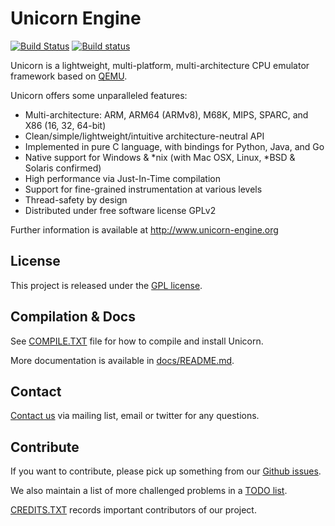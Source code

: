 Unicorn Engine
==============

[![Build Status](https://travis-ci.org/unicorn-engine/unicorn.svg?branch=master)](https://travis-ci.org/unicorn-engine/unicorn)
[![Build status](https://ci.appveyor.com/api/projects/status/kojr7bald748ba2x/branch/master?svg=true)](https://ci.appveyor.com/project/aquynh/unicorn/branch/master)

Unicorn is a lightweight, multi-platform, multi-architecture CPU emulator framework
based on [QEMU](http://qemu.org).

Unicorn offers some unparalleled features:

- Multi-architecture: ARM, ARM64 (ARMv8), M68K, MIPS, SPARC, and X86 (16, 32, 64-bit)
- Clean/simple/lightweight/intuitive architecture-neutral API
- Implemented in pure C language, with bindings for Python, Java, and Go
- Native support for Windows & *nix (with Mac OSX, Linux, *BSD & Solaris confirmed)
- High performance via Just-In-Time compilation
- Support for fine-grained instrumentation at various levels
- Thread-safety by design
- Distributed under free software license GPLv2

Further information is available at http://www.unicorn-engine.org


License
-------

This project is released under the [GPL license](COPYING).


Compilation & Docs
------------------

See [COMPILE.TXT](COMPILE.TXT) file for how to compile and install Unicorn.

More documentation is available in [docs/README.md](docs/README.md).


Contact
-------

[Contact us](http://www.unicorn-engine.org/contact/) via mailing list, email or twitter for any questions.


Contribute
----------

If you want to contribute, please pick up something from our [Github issues](https://github.com/unicorn-engine/unicorn/issues).

We also maintain a list of more challenged problems in a [TODO list](https://github.com/unicorn-engine/unicorn/wiki/TODO).

[CREDITS.TXT](CREDITS.TXT) records important contributors of our project.

